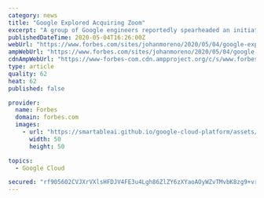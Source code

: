 ```yaml
---
category: news
title: "Google Explored Acquiring Zoom"
excerpt: "A group of Google engineers reportedly spearheaded an initiative to acquire Zoom in 2018, according to a report from The Information."
publishedDateTime: 2020-05-04T16:26:00Z
webUrl: "https://www.forbes.com/sites/johanmoreno/2020/05/04/google-explored-acquiring-zoom/"
ampWebUrl: "https://www.forbes.com/sites/johanmoreno/2020/05/04/google-explored-acquiring-zoom/amp/"
cdnAmpWebUrl: "https://www-forbes-com.cdn.ampproject.org/c/s/www.forbes.com/sites/johanmoreno/2020/05/04/google-explored-acquiring-zoom/amp/"
type: article
quality: 62
heat: 62
published: false

provider:
  name: Forbes
  domain: forbes.com
  images:
    - url: "https://smartableai.github.io/google-cloud-platform/assets/images/organizations/forbes.com-50x50.jpg"
      width: 50
      height: 50

topics:
  - Google Cloud

secured: "rf905602CVJXrVXlsHFDJV4FE3u4Lgh86ZlZY6zXYaoAOyWZvTMvbK8zg9+vrpDJmObeMLiZCDVxs/YvYEu42lbTWkClOy4kEuWBzWXFCwUpKcQbiYGeQHbdOzT6ZaF71BRCKuJH0Lq9QObJ6v6qkPMyMb45zOUNoaxzluM2G7lOAHNxIOGUENs+BmFxck2vm0s/M4mFypbD/OEeGWPMn1BqYD0nKNa1aTSq8TKqHwUEu9PajQ1N1B798ESELCZ9iNxVorg2hvnh/Ya1aXe++tjrXBfWOcLwqQHi+migasMZrFtJ7bZ0YQQK1Euo8Y5gp4gAANwj5QGBu3vYgxgY4OOW5rfBqJj3bKJUs3aMaGshQQ3Z29LxWzapxdYaHhLLcqxqItY+dWySbgjyaaRp3u6y4V1vd6XgoGJ98h6DtRoN1pRS0AOyqm5Hek/wtNTI6VlU5a6edoGsAtlaYSB6zUGYYYw+9V7pz1vrTFCHDow=;dqnKWTaUMHLSxkgNynCIgw=="
---
```


